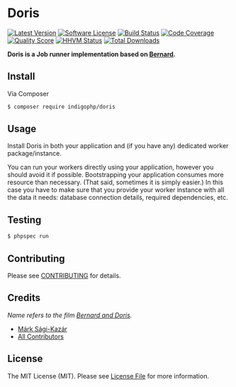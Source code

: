 # Doris

[![Latest Version](https://img.shields.io/github/release/indigophp/doris.svg?style=flat-square)](https://github.com/indigophp/doris/releases)
[![Software License](https://img.shields.io/badge/license-MIT-brightgreen.svg?style=flat-square)](LICENSE)
[![Build Status](https://img.shields.io/travis/indigophp/doris/develop.svg?style=flat-square)](https://travis-ci.org/indigophp/doris)
[![Code Coverage](https://img.shields.io/scrutinizer/coverage/g/indigophp/doris.svg?style=flat-square)](https://scrutinizer-ci.com/g/indigophp/doris)
[![Quality Score](https://img.shields.io/scrutinizer/g/indigophp/doris.svg?style=flat-square)](https://scrutinizer-ci.com/g/indigophp/doris)
[![HHVM Status](https://img.shields.io/hhvm/indigophp/doris.svg?style=flat-square)](http://hhvm.h4cc.de/package/indigophp/doris)
[![Total Downloads](https://img.shields.io/packagist/dt/indigophp/doris.svg?style=flat-square)](https://packagist.org/packages/indigophp/doris)

**Doris is a Job runner implementation based on [Bernard](http://bernardphp.com).**


## Install

Via Composer

``` bash
$ composer require indigophp/doris
```

## Usage

Install Doris in both your application and (if you have any) dedicated worker package/instance.

You can run your workers directly using your application, however you should avoid it if possible. Bootstrapping your application consumes more resource than necessary. (That said, sometimes it is simply easier.) In this case you have to make sure that you provide your worker instance with all the data it needs: database connection details, required dependencies, etc.


## Testing

``` bash
$ phpspec run
```


## Contributing

Please see [CONTRIBUTING](CONTRIBUTING.md) for details.


## Credits

*Name refers to the film [Bernard and Doris](http://www.imdb.com/title/tt0470732/).*

- [Márk Sági-Kazár](https://github.com/sagikazarmark)
- [All Contributors](https://github.com/indigophp/doris/contributors)


## License

The MIT License (MIT). Please see [License File](LICENSE) for more information.
